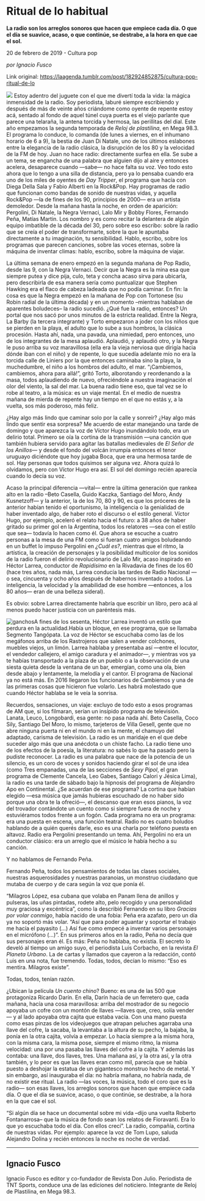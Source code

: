 # Ritual de lo habitual

**La radio son los arreglos sonoros que hacen que empiece cada día. O que el día se suavice, acaso, o que continúe, se destrabe, a la hora en que cae el sol.**

20 de febrero de 2019 - Cultura pop

_por Ignacio Fusco_

Link original: https://laagenda.tumblr.com/post/182924852875/cultura-pop-ritual-de-lo

![](https://64.media.tumblr.com/a2c94444b6adc5328e2e351f7e1576c5/67d8cd90325362a4-64/s500x750/5cca26ccd7511bd4d6676f37a3e659d8ea2c8e74.jpg)
Estoy adentro del juguete con el que me divertí toda la vida: la mágica inmensidad de la radio. Soy periodista, laburé siempre escribiendo y después de más de veinte años criándome como oyente de repente estoy acá, sentado al fondo de aquel túnel cuya puerta es el viejo parlante que parece una telaraña, la antena torcida y hermosa, las perillitas del dial. Este año empezamos la segunda temporada de *Reloj de plastilina*, en Mega 98.3. El programa lo conduce, lo comanda (de lunes a viernes, en el inhumano horario de 6 a 9), la bestia de Juan Di Natale, uno de los últimos eslabones entre la elegancia de la radio clásica, la disrupción de los 80 y la velocidad de la FM de hoy. Juan no hace radio: directamente surfea en ella. Se sube a un tema, se engancha de una palabra que alguien dijo al aire y entonces acelera, desaparece cuando —sabe— no hace falta su voz. Veo todo esto ahora que lo tengo a una silla de distancia, pero ya lo pensaba cuando era uno de los miles de oyentes de *Day Tripper*, el programa que hacía con Diega Della Sala y Fabio Alberti en la Rock&Pop. Hay programas de radio que funcionan como bandas de sonido de nuestras vidas, y aquella Rock&Pop —la de fines de los 90, principios de 2000— era un artista demoledor. Desde la mañana hasta la noche, en orden de aparición: Pergolini, Di Natale, la Negra Vernaci, Lalo Mir y Bobby Flores, Fernando Peña, Matías Martin. Los nombro y es como recitar la delantera de algún equipo imbatible de la década del 30, pero sobre eso escribo: sobre la radio que se creía el poder de transformarte, sobre la que le apuntaba directamente a tu imaginación, tu sensibilidad. Hablo, escribo, sobre los programas que parecen canciones, sobre las voces eternas, sobre la máquina de inventar climas: hablo, escribo, sobre la máquina de viajar.

La última semana de enero empezó en la segunda mañana de Pop Radio, desde las 9, con la Negra Vernaci. Decir que la Negra es la mina esa que siempre putea y dice pija, culo, teta y concha acaso sirva para ubicarla, pero describirla de esa manera sería como puntualizar que Stephen Hawking era el flaco de cabeza ladeada que no podía caminar. En fin: la cosa es que la Negra empezó en la mañana de Pop con Tortonese (su Robin radial de la última década) y en un momento –mientras hablaban de aparentes boludeces– la radio sucedió. ¿Qué fue la radio, entonces? Un portal que nos sacó por unos minutos de la estricta realidad. Entre la Negra, La Barby (la tercera integrante) y Torto empezaron a joder con los niños que se pierden en la playa, el adulto que lo sube a sus hombros, la clásica procesión. Hasta ahí, nada, una pavada, una nimiedad, pero entonces, uno de los integrantes de la mesa aplaudió. Aplaudió, y aplaudió otro, y la Negra le puso arriba su voz maravillosa (ella era la vieja nerviosa que dirigía hacia dónde iban con el niño) y de repente, lo que sucedía adelante mío no era la torcida calle de Liniers por la que entonces caminaba sino la playa, la muchedumbre, el niño a los hombros del adulto, el mar. “¡Cambiemos, cambiemos, ahora para allá!”, gritó Torto, alborotando y reordenando a la masa, todos aplaudiendo de nuevo, ofreciéndole a nuestra imaginación el olor del viento, la sal del mar. La buena radio tiene eso, que tal vez se lo robe al teatro, a la música: es un viaje mental. En el medio de nuestra mañana de mierda de repente hay un tiempo en el que no estás y, a la vuelta, sos más poderoso, más feliz. 

¿Hay algo más lindo que caminar solo por la calle y sonreír? ¿Hay algo más lindo que sentir esa sorpresa? Me acuerdo de estar manejando una tarde de domingo y que aparezca la voz de Víctor Hugo inundándolo todo, era un delirio total. Primero se oía la cortina de la transmisión —una canción que también hubiera servido para agitar las batallas medievales de *El Señor de los Anillos*— y desde el fondo del volcán irrumpía entonces el tenor uruguayo diciéndote que hoy jugaba Boca, que era una hermosa tarde de sol. Hay personas que todos quisimos ser alguna vez. Ahora quizá lo olvidamos, pero con Víctor Hugo era así. El sol del domingo recién aparecía cuando lo decía su voz.

Acaso la principal diferencia —vital— entre la última generación que rankea alto en la radio –Beto Casella, Guido Kaczka, Santiago del Moro, Andy Kusnetzoff— y la anterior, la de los 70, 80 y 90, es que los próceres de la anterior habían tenido el oportunismo, la inteligencia o la genialidad de haber inventado algo, de haber roto el discurso o el estilo general. Víctor Hugo, por ejemplo, aceleró el relato hacia el futuro: a 38 años de haber gritado su primer gol en la Argentina, todos los relatores —sea con el estilo que sea— todavía lo hacen como él. Que ahora se escuche a cuatro personas a la mesa de una FM como si fueran cuatro amigos boludeando en un buffet lo impuso Pergolini en *¿Cuál es?*, mientras que el ritmo, la artística, la creación de personajes y la posibilidad multicolor de los sonidos de la radio fueron el delirio revolucionario de Lalo Mir, acaso inspirado en Héctor Larrea, conductor de *Rapidísimo* en la Rivadavia de fines de los 60 (hace tres años, nada más, Larrea conducía las tardes de Radio Nacional —o sea, cincuenta y ocho años después de habernos inventado a todos. La inteligencia, la velocidad y la amabilidad de ese hombre —entonces, a los 80 años— eran de una belleza sideral). 

Es obvio: sobre Larrea directamente habría que escribir un libro, pero acá al menos puedo hacer justicia con un paréntesis más. 

![ganchos](https://64.media.tumblr.com/2c2330ef52723281ff6136bc7c0776d5/67d8cd90325362a4-70/s500x750/ce275fba4e9bf60d62ebf60ed27f2d968e572941.jpg)A fines de los sesenta, Héctor Larrea inventó un estilo que perdura en la actualidad.Había un bloque, en ese programa, que se llamaba Segmento Tangópata. La voz de Héctor se escuchaba como las de los megáfonos arriba de los Rastrojeros que salen a vender colchones, muebles viejos, un limón. Larrea hablaba y presentaba así —entre el locutor, el vendedor callejero, el amigo caradura y el animador—, y mientras vos ya te habías transportado a la plaza de un pueblo o a la observación de una siesta quieta desde la ventana de un bar, emergían, como una ola, bien desde abajo y lentamente, la melodía y el cantor. El programa de Nacional ya no está más. En 2016 llegaron los funcionarios de Cambiemos y una de las primeras cosas que hicieron fue volarlo. Les habrá molestado que cuando Héctor hablaba se le veía la sonrisa. 

Recuerdos, sensaciones, un viaje: excluyo de todo esto a esos programas de AM que, si los filmaran, serían un insípido programa de televisión. Lanata, Leuco, Longobardi, esa gente: no pasa nada ahí. Beto Casella, Coco Sily, Santiago Del Moro, lo mismo, tarjeteros de Villa Gesell, gente que no abre ninguna puerta ni en el mundo ni en la mente, el chamuyo del adaptado, carisma de televisión. La radio es un maridaje en el que debe suceder algo más que una anécdota o un chiste facho. La radio tiene uno de los efectos de la poesía, la literatura: no sabés lo que ha pasado pero la pudiste reconocer. La radio es una palabra que nace de la potencia de un silencio, es un coro de voces y sonidos haciendo girar el sol de una idea (como Tres empanadas, una de las secciones de *Sexy Pipol*, el gran programa de Clemente Cancela, Leo Gabes, Santiago Calori y Jésica Lima), la radio es una tarde de sábado bajo la hipnosis del programa de Alejandro Apo en Continental. ¿Se acuerdan de ese programa? La cortina que habían elegido —esa música que jamás hubieras escuchado de no haber sido porque una obra te la ofreció—, el descanso que eran esos pianos, la voz del trovador contándote un cuento como si siempre fuera de noche y estuviéramos todos frente a un fogón. Cada programa no era un programa: era una puesta en escena, una función teatral. Radio no es cuatro boludos hablando de a quién querés darle, eso es una charla por teléfono puesta en altavoz. Radio era Pergolini presentando un tema. Ahí, Pergolini no era un conductor clásico: era un arreglo que el músico le había hecho a su canción. 

Y no hablamos de Fernando Peña.

Fernando Peña, todos los pensamientos de todas las clases sociales, nuestras asquerosidades y nuestras paranoias, un monstruo ciudadano que mutaba de cuerpo y de cara según la voz que ponía él.

“Milagros López, esa cubana que volaba en Panam llena de anillos y pulseras, las uñas pintadas, rodete alto, pelo recogido y una personalidad muy graciosa y excéntrica”, como la describió Fernando en su libro *Gracias por volar conmigo*, había nacido de una fobia: Peña era azafato, pero un día ya no soportó más volar. “Así que para poder aguantar y soportar el trabajo me hacía el payasito (…) Así fue como empecé a inventar varios personajes en el micrófono (…)”. En sus primeros años en la radio, Peña no decía que sus personajes eran él. Es más: Peña no hablaba, no existía. El secreto lo develó al tiempo un amigo suyo, el periodista Luis Corbacho, en la revista *El Planeta Urbano*. La de cartas y llamados que cayeron a la redacción, contó Luis en una nota, fue tremendo. Todas, todos, decían lo mismo: “Eso es mentira. Milagros existe”. 

Todas, todos, tenían razón.

¿Ubican la película *Un cuento chino*? Bueno: es una de las 500 que protagoniza Ricardo Darín. En ella, Darín hacía de un ferretero que, cada mañana, hacía una cosa maravillosa: arriba del mostrador de su negocio apoyaba un cofre con un montón de llaves —llaves que, creo, solía vender— y al lado apoyaba otra cajita que estaba vacía. Con una mano puesta como esas pinzas de los videojuegos que atrapan peluches agarraba una llave del cofre, la sacaba, la levantaba a la altura de su pecho, la bajaba, la ponía en la otra cajita, volvía a empezar. Lo hacía siempre a la misma hora, con la misma cara, la misma pose, siempre el mismo ritmo, la misma velocidad: una por una pasaba las llaves del cofre a la cajita. Y además las contaba: una llave, dos llaves, tres. Una mañana así, y la otra así, y la otra también, y lo peor es que las llaves eran como mil, parecía que se había puesto a deshojar la estatua de un gigantesco monstruo hecho de metal. Y sin embargo, así inauguraba el día: no habría mañana, no habría nada, de no existir ese ritual. La radio —las voces, la música, todo el coro que es la radio— son esas llaves, los arreglos sonoros que hacen que empiece cada día. O que el día se suavice, acaso, o que continúe, se destrabe, a la hora en la que cae el sol.

“Si algún día se hace un documental sobre mi vida –dijo una vuelta Roberto Fontanarrosa– que la música de fondo sean los relatos de Fioravanti. Era lo que yo escuchaba todo el día. Con ellos crecí”. La radio, compañía, cortina de nuestras vidas. Por ejemplo: aparece la voz de Tom Lupo, saluda Alejandro Dolina y recién entonces la noche es noche de verdad. 

  




---

Ignacio Fusco
-------------

 Ignacio Fusco es editor y co-fundador de Revista Don Julio. Periodista de TNT Sports, conduce una de las ediciones del noticiero. Integrante de Reloj de Plastilina, en Mega 98.3. 

